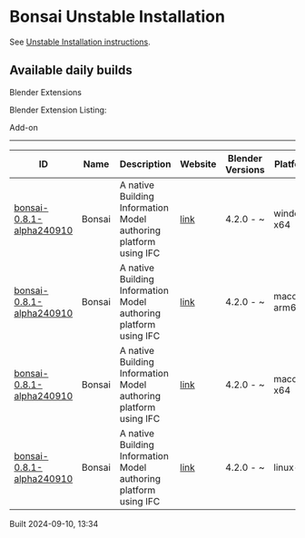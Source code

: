 # Bonsai Unstable Installation

See [Unstable Installation instructions](https://docs.bonsaibim.org/guides/development/installation.html#unstable-installation).

## Available daily builds




Blender Extensions


Blender Extension Listing:


Add\-on




---




| ID | Name | Description | Website | Blender Versions | Platforms | Size |
| --- | --- | --- | --- | --- | --- | --- |
| [bonsai\-0\.8\.1\-alpha240910](https://github.com/IfcOpenShell/IfcOpenShell/releases/download/bonsai-0.8.1-alpha240910/bonsai_py311-0.8.1-alpha240910-windows-x64.zip?repository=https://raw.githubusercontent.com/IfcOpenShell/bonsai_unstable_repo/main/index.json&blender_version_min=4.2.0&platforms=windows-x64) | Bonsai | A native Building Information Model authoring platform using IFC | [link](https://bonsaibim.org/) | 4\.2\.0 \- \~ | windows\-x64 | 83\.1MB |
| [bonsai\-0\.8\.1\-alpha240910](https://github.com/IfcOpenShell/IfcOpenShell/releases/download/bonsai-0.8.1-alpha240910/bonsai_py311-0.8.1-alpha240910-macos-arm64.zip?repository=https://raw.githubusercontent.com/IfcOpenShell/bonsai_unstable_repo/main/index.json&blender_version_min=4.2.0&platforms=macos-arm64) | Bonsai | A native Building Information Model authoring platform using IFC | [link](https://bonsaibim.org/) | 4\.2\.0 \- \~ | macos\-arm64 | 103\.2MB |
| [bonsai\-0\.8\.1\-alpha240910](https://github.com/IfcOpenShell/IfcOpenShell/releases/download/bonsai-0.8.1-alpha240910/bonsai_py311-0.8.1-alpha240910-macos-x64.zip?repository=https://raw.githubusercontent.com/IfcOpenShell/bonsai_unstable_repo/main/index.json&blender_version_min=4.2.0&platforms=macos-x64) | Bonsai | A native Building Information Model authoring platform using IFC | [link](https://bonsaibim.org/) | 4\.2\.0 \- \~ | macos\-x64 | 103\.3MB |
| [bonsai\-0\.8\.1\-alpha240910](https://github.com/IfcOpenShell/IfcOpenShell/releases/download/bonsai-0.8.1-alpha240910/bonsai_py311-0.8.1-alpha240910-linux-x64.zip?repository=https://raw.githubusercontent.com/IfcOpenShell/bonsai_unstable_repo/main/index.json&blender_version_min=4.2.0&platforms=linux-x64) | Bonsai | A native Building Information Model authoring platform using IFC | [link](https://bonsaibim.org/) | 4\.2\.0 \- \~ | linux\-x64 | 107\.9MB |


Built 2024\-09\-10, 13:34




